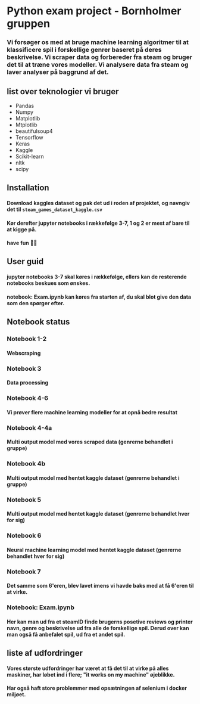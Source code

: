 # Python exam project - Bornholmer gruppen

### Vi forsøger os med at bruge machine learning algoritmer til at klassificere spil i forskellige genrer baseret på deres beskrivelse. Vi scraper data og forbereder fra steam og bruger det til at træne vores modeller. Vi analysere data fra steam og laver analyser på baggrund af det. 

## list over teknologier vi bruger
- Pandas
- Numpy
- Matplotlib
- Mtplotlib
- beautifulsoup4
- Tensorflow
- Keras
- Kaggle
- Scikit-learn
- nltk
- scipy

## Installation
#### Download kaggles dataset og pak det ud i roden af projektet, og navngiv det til `steam_games_dataset_kaggle.csv` 
#### Kør derefter jupyter notebooks i rækkefølge 3-7, 1 og 2 er mest af bare til at kigge på.
#### have fun 🏴‍☠️

## User guid 
#### jupyter notebooks 3-7 skal køres i rækkefølge, ellers kan de resterende notebooks beskues som ønskes.
#### notebook: Exam.ipynb kan køres fra starten af, du skal blot give den data som den spørger efter.


## Notebook status
### Notebook 1-2 
#### Webscraping

### Notebook 3
#### Data processing

### Notebook 4-6
#### Vi prøver flere machine learning modeller for at opnå bedre resultat

### Notebook 4-4a
#### Multi output model med vores scraped data (genrerne behandlet i gruppe)

### Notebook 4b
#### Multi output model med hentet kaggle dataset (genrerne behandlet i gruppe)

### Notebook 5
#### Multi output model med hentet kaggle dataset (genrerne behandlet hver for sig)

### Notebook 6
#### Neural machine learning model med hentet kaggle dataset (genrerne behandlet hver for sig)

### Notebook 7
#### Det samme som 6'eren, blev lavet imens vi havde baks med at få 6'eren til at virke.

### Notebook: Exam.ipynb
#### Her kan man ud fra et steamID finde brugerns posetive reviews og printer navn, genre og beskrivelse ud fra alle de forskellige spil. Derud over kan man også få anbefalet spil, ud fra et andet spil.

## liste af udfordringer
#### Vores største udfordringer har været at få det til at virke på alles maskiner, har løbet ind i flere; "it works on my machine" øjeblikke.
#### Har også haft store problemmer med opsætningen af selenium i docker miljøet. 
